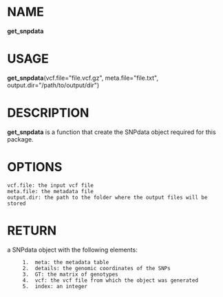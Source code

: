# NAME

**get_snpdata**

# USAGE

**get_snpdata**(vcf.file="file.vcf.gz", meta.file="file.txt", output.dir="/path/to/output/dir")

# DESCRIPTION

**get_snpdata** is a function that create the SNPdata object required for this package.

# OPTIONS
```
vcf.file: the input vcf file
meta.file: the metadata file
output.dir: the path to the folder where the output files will be stored
```

# RETURN
a SNPdata object with the following elements:
```
     1.  meta: the metadata table
     2.  details: the genomic coordinates of the SNPs
     3.  GT: the matrix of genotypes
     4.  vcf: the vcf file from which the object was generated
     5.  index: an integer
```
